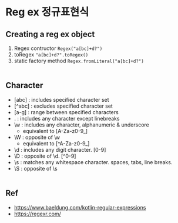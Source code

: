 # Reg ex 정규표현식 
## Creating a reg ex object
1. Regex contructor
    `Regex("a[bc]+d?")`
2. toRegex 
    `"a[bc]+d?".toRegex()`
3. static factory method
`Regex.fromLiteral("a[bc]+d?")`
</br></br>

## Character
- [abc] : includes specified character set
- [^abc] : excludes specified character set
- [a-g] : range between specified characters
- . : includes any character except linebreaks
- \w : includes any character, alphanumeric & underscore
    + equivalent to [A-Za-z0-9_]
- \W : opposite of \w
    + equivalent to [^A-Za-z0-9_]
- \d : includes any digit character. [0-9]
- \D : opposite of \d. [^0-9]
- \s : matches any whitespace character. spaces, tabs, line breaks.
- \S : opposite of \s
</br></br>

## Ref
- https://www.baeldung.com/kotlin-regular-expressions
- https://regexr.com/
